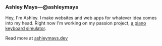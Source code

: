 ### Ashley Mays&mdash;@ashleymays

Hey, I'm Ashley. I make websites and web apps for whatever idea comes into my head. Right now I'm working on my passion project, [a piano keyboard simulator](https://github.com/ashleymays/piano-keyboard-simulator).

Read more at <a href="https://ashleymays.dev">ashleymays.dev</a>

